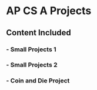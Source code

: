 # AP CS A Projects

## Content Included

### - Small Projects 1

### - Small Projects 2

### - Coin and Die Project
